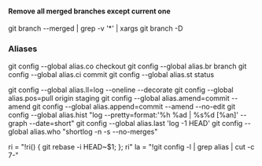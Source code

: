 #### Remove all merged branches except current one
git branch --merged | grep -v '*' | xargs git branch -D


### Aliases

git config --global alias.co checkout
git config --global alias.br branch
git config --global alias.ci commit
git config --global alias.st status

git config --global alias.ll=log --oneline --decorate
git config --global alias.pos=pull origin staging
git config --global alias.amend=commit --amend
git config --global alias.append=commit --amend --no-edit
git config --global alias.hist "log --pretty=format:'%h %ad | %s%d [%an]' --graph --date=short"
git config --global alias.last 'log -1 HEAD'
git config --global alias.who "shortlog -n -s --no-merges"

ri = "!ri() { git rebase -i HEAD~$1; }; ri"
la = "!git config -l | grep alias | cut -c 7-"